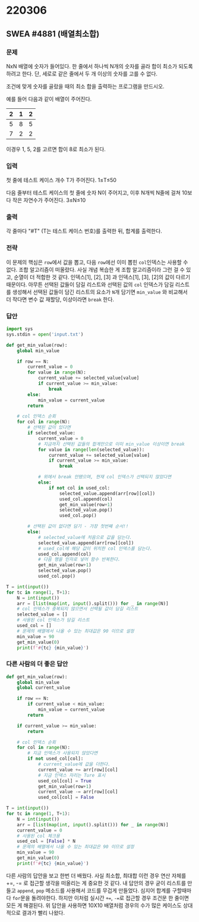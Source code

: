 # 220306



## SWEA #4881 (배열최소합)



### 문제

NxN 배열에 숫자가 들어있다. 한 줄에서 하나씩 N개의 숫자를 골라 합이 최소가 되도록 하려고 한다. 단, 세로로 같은 줄에서 두 개 이상의 숫자를 고를 수 없다.

조건에 맞게 숫자를 골랐을 때의 최소 합을 출력하는 프로그램을 만드시오.
 

예를 들어 다음과 같이 배열이 주어진다.
 

| 2    | 1    | 2    |
| ---- | ---- | ---- |
| 5    | 8    | 5    |
| 7    | 2    | 2    |

이경우 1, 5, 2를 고르면 합이 8로 최소가 된다.



### 입력

첫 줄에 테스트 케이스 개수 T가 주어진다. 1≤T≤50

다음 줄부터 테스트 케이스의 첫 줄에 숫자 N이 주어지고, 이후 N개씩 N줄에 걸쳐 10보다 작은 자연수가 주어진다. 3≤N≤10



### 출력

각 줄마다 "#T" (T는 테스트 케이스 번호)를 출력한 뒤, 합계를 출력한다.



### 전략

이 문제의 핵심은 `row`에서 값을 뽑고, 다음 `row`에선 이미 뽑힌 `col`인덱스는 사용할 수 없다. 조합 알고리즘이 떠올랐다. 사실 개념 복습한 게 조합 알고리즘이라 그런 걸 수 있고, 순열이 더 적합한 것 같다. 인덱스[1], [2], [3] 과 인덱스[1], [3], [2]의 값이 다르기 때문이다. 아무튼 선택된 값들이 담길 리스트와 선택된 값의 `col` 인덱스가 담길 리스트를 생성해서 선택된 값들이 담긴 리스트의 요소가 `N`개 담기면 `min_value` 와 비교해서 더 작다면 변수 값 재할당, 이상이라면 `break` 한다.



### 답안

```python
import sys
sys.stdin = open('input.txt')

def get_min_value(row):
    global min_value

    if row == N:
        current_value = 0
        for value in range(N):
            current_value += selected_value[value]
            if current_value >= min_value:
                break
        else:
            min_value = current_value
        return

    # col 인덱스 순회
    for col in range(N):
        # 선택된 값이 있다면
        if selected_value:
            current_value = 0
            # 지금까지 선택된 값들의 합계만으로 이미 min_value 이상이면 break
            for value in range(len(selected_value)):
                current_value += selected_value[value]
                if current_value >= min_value:
                    break

            # 위에서 break 안됐으며, 현재 col 인덱스가 선택되지 않았다면
            else:
                if not col in used_col:
                    selected_value.append(arr[row][col])
                    used_col.append(col)
                    get_min_value(row+1)
                    selected_value.pop()
                    used_col.pop()

        # 선택된 값이 없다면 담기 - 가장 첫번째 순서!!
        else:
            # selected_value에 처음으로 값을 담는다.
            selected_value.append(arr[row][col])
            # used_col에 해당 값이 위치한 col 인덱스를 담는다.
            used_col.append(col)
            # 다음 행을 인자로 넣어 함수 반복한다.
            get_min_value(row+1)
            selected_value.pop()
            used_col.pop()

T = int(input())
for tc in range(1, T+1):
    N = int(input())
    arr = [list(map(int, input().split())) for _ in range(N)]
    # col 인덱스가 중복되지 않으면서 선택될 값이 담길 리스트
    selected_value = []
    # 사용된 col 인덱스가 담길 리스트
    used_col = []
    # 문제의 배열에서 나올 수 있는 최대값은 90 이므로 설정
    min_value = 90
    get_min_value(0)
    print(f'#{tc} {min_value}')
```





### 다른 사람의 더 좋은 답안

```python
def get_min_value(row):
    global min_value
    global current_value

    if row == N:
        if current_value < min_value:
            min_value = current_value
        return

    if current_value >= min_value:
        return

    # col 인덱스 순회
    for col in range(N):
        # 지금 인덱스가 사용되지 않았다면
        if not used_col[col]:
            # current_value에 값을 더한다.
            current_value += arr[row][col]
            # 지금 인덱스 자리는 Ture 표시
            used_col[col] = True
            get_min_value(row+1)
            current_value -= arr[row][col]
            used_col[col] = False

T = int(input())
for tc in range(1, T+1):
    N = int(input())
    arr = [list(map(int, input().split())) for _ in range(N)]
    current_value = 0
    # 사용된 col 체크용
    used_col = [False] * N
    # 문제의 배열에서 나올 수 있는 최대값은 90 이므로 설정
    min_value = 90
    get_min_value(0)
    print(f'#{tc} {min_value}')
```



다른 사람의 답안을 보고 한번 더 배웠다. 사실 최소합, 최대합 이런 경우 연산 자체를 +=, -= 로 접근할 생각을 떠올리는 게 중요한 것 같다. 내 답안의 경우 굳이 리스트를 만들고 `append`, `pop` 메소드를 사용해서 코드를 무겁게 만들었다. 심지어 합계를 구할때마다 `for`문을 돌려야한다. 하지만 이처럼 실시간 `+=`, `-=`로 접근할 경우 조건문 한 줄이면 모든 게 해결된다. 위 답안을 사용하면 10X10 배열처럼 경우의 수가 많은 케이스도 상대적으로 결과가 빨리 나왔다.